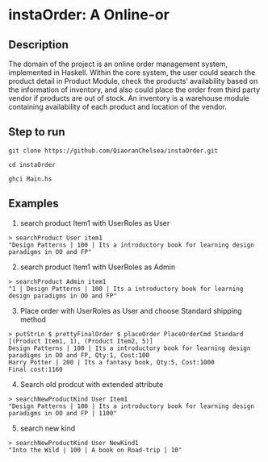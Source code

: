 # instaOrder: A Online-or


## Description
The domain of the project is an online order management system, implemented in Haskell.
Within the core system, the user could search the product detail in Product Module, check the products’ availability based on the information of inventory, and also could place the order from third party vendor if products are out of stock. An inventory is a warehouse module containing availability of each product and location of the vendor.

## Step to run
`git clone https://github.com/QiaoranChelsea/instaOrder.git`

`cd instaOrder`

`ghci Main.hs` 

## Examples
1. search product Item1 with UserRoles as User 
```
> searchProduct User item1
"Design Patterns | 100 | Its a introductory book for learning design paradigms in OO and FP"
```

2. search product Item1 with UserRoles as Admin
```
> searchProduct Admin item1 
"1 | Design Patterns | 100 | Its a introductory book for learning design paradigms in OO and FP"
```

3. Place order with UserRoles as User and choose Standard shipping method
```
> putStrLn $ prettyFinalOrder $ placeOrder PlaceOrderCmd Standard [(Product Item1, 1), (Product Item2, 5)]
Design Patterns | 100 | Its a introductory book for learning design paradigms in OO and FP, Qty:1, Cost:100
Harry Potter | 200 | Its a fantasy book, Qty:5, Cost:1000
Final cost:1160
```

4. Search old prodcut with extended attribute
```
> searchNewProductKind User Item1
"Design Patterns | 100 | Its a introductory book for learning design paradigms in OO and FP | 1100"
```

5. search new kind 
```
> searchNewProductKind User NewKind1
"Into the Wild | 100 | A book on Road-trip | 10"
```


